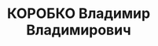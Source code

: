 ---
title: КОРОБКО Владимир Владимирович
description: '1912 р., м. Харків, українець, з робітників, чл. ВКП(б), освіта н/вища,
  студент Дніпропетровського металургійного інституту.

  29.10.1937 р.звинувачений у належності до к/рев. організації, розстріляний 30.10.1937
  р.

  Реабілітований 26.04.1958 р.'
---